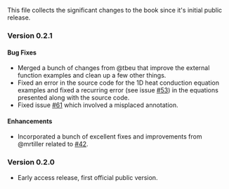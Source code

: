 This file collects the significant changes to the book since it's initial public release.

### Version 0.2.1

#### Bug Fixes

  * Merged a bunch of changes from @tbeu that improve the external
    function examples and clean up a few other things.
  * Fixed an error in the source code for the 1D heat conduction
    equation examples and fixed a recurring error (see issue
    [#53](https://github.com/xogeny/ModelicaBook/issues/53)) in the
    equations presented along with the source code.
  * Fixed issue
    [#61](https://github.com/xogeny/ModelicaBook/issues/61) which
    involved a misplaced annotation.

#### Enhancements

  * Incorporated a bunch of excellent fixes and improvements from
    @mrtiller related to
    [#42](https://github.com/xogeny/ModelicaBook/pull/42/files).

### Version 0.2.0

  * Early access release, first official public version.


